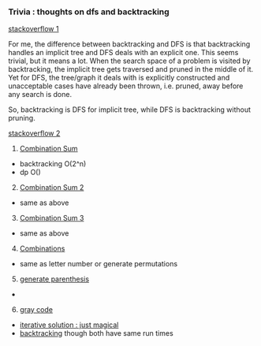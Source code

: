 ### Trivia : thoughts on dfs and backtracking

[stackoverflow 1](https://stackoverflow.com/questions/1294720/whats-the-difference-between-backtracking-and-depth-first-search)

For me, the difference between backtracking and DFS is that backtracking handles an implicit tree and DFS deals with an explicit one. This seems trivial, but it means a lot. When the search space of a problem is visited by backtracking, the implicit tree gets traversed and pruned in the middle of it. Yet for DFS, the tree/graph it deals with is explicitly constructed and unacceptable cases have already been thrown, i.e. pruned, away before any search is done.

So, backtracking is DFS for implicit tree, while DFS is backtracking without pruning.

[stackoverflow 2](https://stackoverflow.com/questions/2709030/explain-bfs-and-dfs-in-terms-of-backtracking/3156208#3156208)


1. [Combination Sum](https://leetcode.com/problems/combination-sum/description/)
  - backtracking O(2^n)
  - dp O()

2. [Combination Sum 2](https://leetcode.com/problems/combination-sum-ii/description/)
  - same as above
3. [Combination Sum 3](https://leetcode.com/problems/combination-sum-iii/description/)
  - same as above
4. [Combinations](https://leetcode.com/problems/combinations/description/)
  - same as letter number or generate permutations

5. [generate parenthesis](https://leetcode.com/problems/generate-parentheses/description/)
  -
6. [gray code](https://leetcode.com/problems/gray-code/description/)
  - [iterative solution : just magical ](http://www.drdobbs.com/architecture-and-design/logic-101-gray-codes/196604129)
  - [backtracking]()
  though both have same run times
